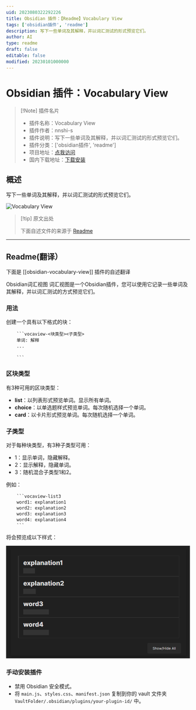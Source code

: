 ```yaml
---
uid: 2023080322292226
title: Obsidian 插件：【Readme】Vocabulary View
tags: ['obsidian插件', 'readme']
description: 写下一些单词及其解释，并以词汇测试的形式预览它们。
author: AI
type: readme
draft: false
editable: false
modified: 20230101000000
---
```


# Obsidian 插件：Vocabulary View

> [!Note] 插件名片
> - 插件名称：Vocabulary View
> - 插件作者：nnshi-s
> - 插件说明：写下一些单词及其解释，并以词汇测试的形式预览它们。
> - 插件分类：['obsidian插件', 'readme']
> - 项目地址：[点我访问](https://github.com/nnshi-s/obsidian-vocabulary-view-plugin)
> - 国内下载地址：[下载安装](https://pkmer.cn/products/plugin/pluginMarket/?obsidian-vocabulary-view)

## 概述

写下一些单词及其解释，并以词汇测试的形式预览它们。

![Vocabulary View](https://cdn.pkmer.cn/covers/obsidian-vocabulary-view.png!pkmer)

> [!tip] 原文出处
> 
>下面自述文件的来源于 [Readme](https://ghproxy.net/https://raw.githubusercontent.com/nnshi-s/obsidian-vocabulary-view-plugin/main/README.md)
> 

---

## Readme(翻译）

下面是 [[obsidian-vocabulary-view]] 插件的自述翻译


Obsidian词汇视图
词汇视图是一个Obsidian插件，您可以使用它记录一些单词及其解释，并以词汇测试的方式预览它们。

### 用法
创建一个具有以下格式的块：
```
    ```vocaview-<块类型><子类型>
    单词: 解释
    ...

    ```
```

### 区块类型
有3种可用的区块类型：
- **list**：以列表形式预览单词。显示所有单词。
- **choice**：以单选题样式预览单词。每次随机选择一个单词。
- **card**：以卡片形式预览单词。每次随机选择一个单词。

### 子类型
对于每种块类型，有3种子类型可用：
- 1：显示单词，隐藏解释。
- 2：显示解释，隐藏单词。
- 3：随机混合子类型1和2。

例如：
```
    ```vocaview-list3
    word1: explanation1
    word2: explanation2
    word3: explanation3
    word4: explanation4
    ```
```
将会预览成以下样式：

![example](https://raw.githubusercontent.com/nnshi-s/obsidian-vocabulary-view-plugin/main/readme_img/readme_example.png)

### 手动安装插件
- 禁用 Obsidian 安全模式。
- 将 `main.js`、`styles.css`、`manifest.json` 复制到你的 vault 文件夹 `VaultFolder/.obsidian/plugins/your-plugin-id/` 中。



